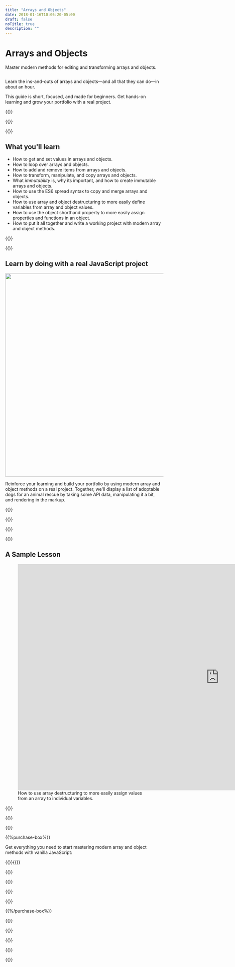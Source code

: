 ```yaml
---
title: "Arrays and Objects"
date: 2018-01-16T10:05:20-05:00
draft: false
noTitle: true
description: ""
---
```


<h1 class="no-padding-top no-margin-bottom h5 text-sans">Arrays and Objects</h1>
<p><span class="text-xlarge text-serif">Master modern methods for editing and transforming arrays and objects.</span></p>

<img class="img-center img-hero" alt="" src="/img/guides/arrays-and-objects.png">

<span class="text-large">Learn the ins-and-outs of arrays and objects&mdash;and all that they can do&mdash;in about an hour.</span>

This guide is short, focused, and made for beginners. Get hands-on learning and grow your portfolio with a real project.

{{<cta for="guide">}}

<div class="padding-bottom-small">{{<pricing-link>}}</div>

{{<used-by>}}

## What you'll learn

- How to get and set values in arrays and objects.
- How to loop over arrays and objects.
- How to add and remove items from arrays and objects.
- How to transform, manipulate, and copy arrays and objects.
- What _immutability_ is, why its important, and how to create immutable arrays and&nbsp;objects.
- How to use the ES6 spread syntax to copy and merge arrays and objects.
- How to use array and object destructuring to more easily define variables from array and object values.
- How to use the object shorthand property to more easily assign properties and functions in an object.
- How to put it all together and write a working project with modern array and object&nbsp;methods.

{{<formats>}}

{{<testimonial-group group="learn">}}

## Learn by doing with a real JavaScript project

<p class="no-margin-bottom"><img src="/img/projects/arrays-and-objects.png" alt="" width="1080" height="647" class="no-margin-bottom img-center"></p>

Reinforce your learning and build your portfolio by using modern array and object methods on a real project. Together, we'll display a list of adoptable dogs for an animal rescue by taking some API data, manipulating it a bit, and rendering in the markup.

{{<bonuses>}}

{{<pricing-link>}}

{{<testimonial-group group="slack">}}

{{<skills>}}

## A Sample Lesson

<figure>
	<iframe class="no-margin-bottom" src="https://player.vimeo.com/video/525855757?badge=0&amp;autopause=0&amp;player_id=0&amp;app_id=58479" width="1280" height="720" frameborder="0" allow="autoplay; fullscreen; picture-in-picture" allowfullscreen></iframe>
	<figcaption>How to use array destructuring to more easily assign values from an array to individual variables.</figcaption>
</figure>

{{<sample>}}

{{<money-back>}}

{{<cta for="bio">}}

{{%purchase-box%}}

Get everything you need to start mastering modern array and object methods with vanilla JavaScript:

{{<purchase-summary>}}{{</purchase-summary>}}

{{<cta for="guide-buy">}}

{{<purchase-link product="arraysObjects">}}

{{<purchase-upsell upsell="fundamentals">}}

{{<sales-numbers>}}

{{%/purchase-box%}}

{{<testimonial-group group="purchase">}}

{{<faq>}}

{{<pricing-link>}}

{{<testimonial-group group="faq">}}

{{<not-ready-yet>}}